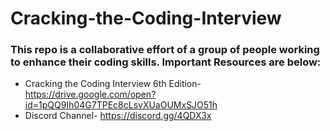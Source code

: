 # Cracking-the-Coding-Interview

### This repo is a collaborative effort of a group of people working to enhance their coding skills. Important Resources are below:

* Cracking the Coding Interview 6th Edition- https://drive.google.com/open?id=1pQQ9Ih04G7TPEc8cLsvXUaOUMxSJO51h
* Discord Channel- https://discord.gg/4QDX3x
